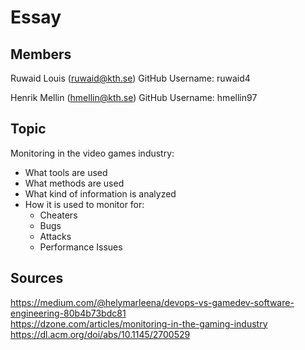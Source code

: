 # Essay
## Members
Ruwaid Louis (ruwaid@kth.se)
GitHub Username: ruwaid4

Henrik Mellin (hmellin@kth.se)
GitHub Username: hmellin97

## Topic
Monitoring in the video games industry: 
* What tools are used
* What methods are used
* What kind of information is analyzed
* How it is used to monitor for: 
  * Cheaters
  * Bugs
  * Attacks
  * Performance Issues

## Sources
https://medium.com/@helymarleena/devops-vs-gamedev-software-engineering-80b4b73bdc81 </br>
https://dzone.com/articles/monitoring-in-the-gaming-industry </br>
https://dl.acm.org/doi/abs/10.1145/2700529